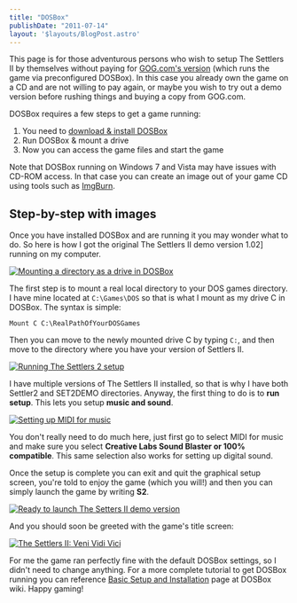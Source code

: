 ```yaml
---
title: "DOSBox"
publishDate: "2011-07-14"
layout: '$layouts/BlogPost.astro'
---
```


This page is for those adventurous persons who wish to setup The Settlers II by themselves without paying for [GOG.com's version](https://www.gog.com/game/the_settlers_2_gold_edition) (which runs the game via preconfigured DOSBox). In this case you already own the game on a CD and are not willing to pay again, or maybe you wish to try out a demo version before rushing things and buying a copy from GOG.com.

DOSBox requires a few steps to get a game running:

1. You need to [download & install DOSBox](https://www.dosbox.com/download.php?main=1)
2. Run DOSBox & mount a drive
3. Now you can access the game files and start the game

Note that DOSBox running on Windows 7 and Vista may have issues with CD-ROM access. In that case you can create an image out of your game CD using tools such as [ImgBurn](https://www.imgburn.com/).

## Step-by-step with images

Once you have installed DOSBox and are running it you may wonder what to do. So here is how I got the original The Settlers II demo version 1.02] running on my computer.

[![Mounting a directory as a drive in DOSBox](/wp-content/uploads/2011/07/DOSBox_Mount.png "DOSBox_Mount")](/wp-content/uploads/2011/07/DOSBox_Mount.png)

The first step is to mount a real local directory to your DOS games directory. I have mine located at `C:\Games\DOS` so that is what I mount as my drive C in DOSBox. The syntax is simple:

`Mount C C:\RealPathOfYourDOSGames`

Then you can move to the newly mounted drive C by typing `C:`, and then move to the directory where you have your version of Settlers II.

[![Running The Settlers 2 setup](/wp-content/uploads/2011/07/DOSBox_Setup.png "DOSBox_Setup")](/wp-content/uploads/2011/07/DOSBox_Setup.png)

I have multiple versions of The Settlers II installed, so that is why I have both Settler2 and SET2DEMO directories. Anyway, the first thing to do is to **run setup**. This lets you setup **music and sound**.

[![Setting up MIDI for music](/wp-content/uploads/2011/07/DOSBox_Setup_MIDI.png "DOSBox_Setup_MIDI")](/wp-content/uploads/2011/07/DOSBox_Setup_MIDI.png)

You don't really need to do much here, just first go to select MIDI for music and make sure you select **Creative Labs Sound Blaster or 100% compatible**. This same selection also works for setting up digital sound.

Once the setup is complete you can exit and quit the graphical setup screen, you're told to enjoy the game (which you will!) and then you can simply launch the game by writing **S2**.

[![Ready to launch The Setters II demo version](/wp-content/uploads/2011/07/DOSBox_S2.png "DOSBox_S2")](/wp-content/uploads/2011/07/DOSBox_S2.png)

And you should soon be greeted with the game's title screen:

[![The Settlers II: Veni Vidi Vici](/wp-content/uploads/2011/07/DOSBox_S2_Title.png "DOSBox_S2_Title")](/wp-content/uploads/2011/07/DOSBox_S2_Title.png)

For me the game ran perfectly fine with the default DOSBox settings, so I didn't need to change anything. For a more complete tutorial to get DOSBox running you can reference [Basic Setup and Installation](https://www.dosbox.com/wiki/Basic_Setup_and_Installation_of_DosBox) page at DOSBox wiki. Happy gaming!
